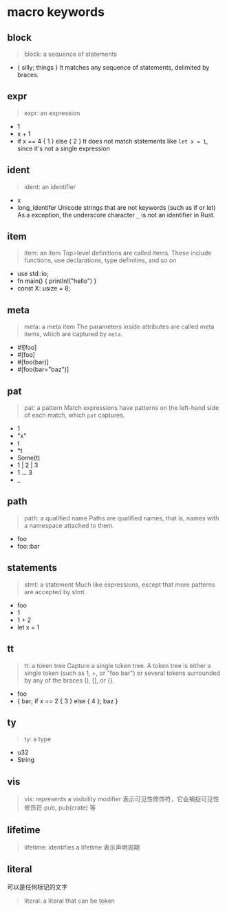 # macro keywords
## block
> block: a sequence of statements
- { silly; things }
It matches any sequence of statements, delimited by braces.

## expr
> expr: an expression
- 1
- x + 1
- if x == 4 { 1 } else { 2 }
It does not match statements like `let x = 1`, since it's not a single expression

## ident
> ident: an identifier
- x
- long_Identifer
Unicode strings that are not keywords (such as if or let)
As a exception, the underscore character `_` is not an identifier in Rust.

## item
> item: an item
Top>level definitions are called items.
These include functions, use declarations, type definitins, and so on
- use std::io;
- fn main() { println!("hello") }
- const X: usize = 8;

## meta
> meta: a meta item
The parameters inside attributes are called meta items, which are captured by
`meta`.
- #![foo]
- #[foo]
- #[foo(bar)]
- #[foo(bar="baz")]

## pat
> pat: a pattern
Match expressions have patterns on the left-hand side of each match, which `pat`
captures.
- 1
- "x"
- t
- *t
- Some(t)
- 1 | 2 | 3
- 1 ... 3
- _

## path
> path: a qualified name
Paths are qualified names, that is, names with a namespace attached to them.
- foo
- foo::bar

## statements 
> stmt: a statement
Much like expressions, except that more patterns are accepted by stmt.
- foo
- 1
- 1 + 2
- let x = 1

## tt
> tt: a token tree
Capture a single token tree.
A token tree is either a single token (such as 1, +, or "foo bar") or several
tokens surrounded by any of the braces (), [], or {}.
- foo
- { bar; if x == 2 { 3 } else { 4 }; baz }

## ty
> ty: a type
- u32
- String

## vis
> vis: represents a visibility modifier
表示可见性修饰符，它会捕捉可见性修饰符 pub, pub(crate) 等

## lifetime
> lifetime: identifies a lifetime
表示声明周期

## literal
可以是任何标记的文字
> literal: a literal that can be token
